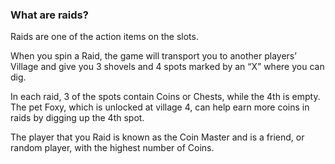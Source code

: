 ### What are raids?
Raids are one of the action items on the slots. 

When you spin a Raid, the game will transport you to another players’ Village and give you 3 shovels and 4 spots marked by an “X” where you can dig. 

In each raid, 3 of the spots contain Coins or Chests, while the 4th is empty. The pet Foxy, which is unlocked at village 4, can help earn more coins in raids by digging up the 4th spot. 


The player that you Raid is known as the Coin Master and is a friend, or random player, with the highest number of Coins. 

